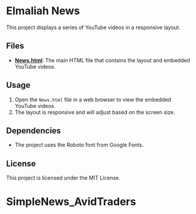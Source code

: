 # Elmaliah News

This project displays a series of YouTube videos in a responsive layout.

## Files

- **[News.html](News.html)**: The main HTML file that contains the layout and embedded YouTube videos.

## Usage

1. Open the `News.html` file in a web browser to view the embedded YouTube videos.
2. The layout is responsive and will adjust based on the screen size.

## Dependencies

- The project uses the Roboto font from Google Fonts.

## License

This project is licensed under the MIT License.


# SimpleNews_AvidTraders
